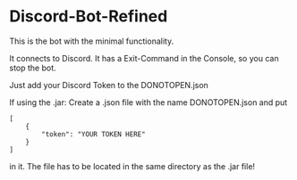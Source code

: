 # Discord-Bot-Refined

This is the bot with the minimal functionality.

It connects to Discord.
It has a Exit-Command in the Console, so you can stop the bot.

Just add your Discord Token to the DONOTOPEN.json

If using the .jar:
Create a .json file with the name DONOTOPEN.json and put

```
[
	{
		"token": "YOUR TOKEN HERE"
	}
]
```

in it. The file has to be located in the same directory as the .jar file!

